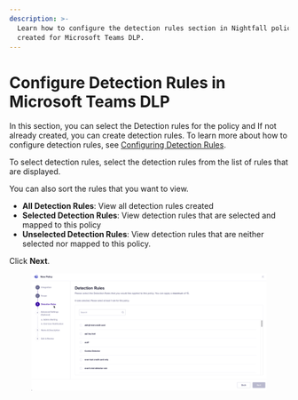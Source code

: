 ```yaml
---
description: >-
  Learn how to configure the detection rules section in Nightfall policies
  created for Microsoft Teams DLP.
---
```


# Configure Detection Rules in Microsoft Teams DLP

In this section, you can select the Detection rules for the policy and If not already created, you can create detection rules. To learn more about how to configure detection rules, see [Configuring Detection Rules](https://help.nightfall.ai/nightfall-ai/nightfall-for-slack/installation-instructions-nightfall-for-slack-1/configuring-detection-rules).

To select detection rules, select the detection rules from the list of rules that are displayed.&#x20;

You can also sort the rules that you want to view.&#x20;

* **All Detection Rules**: View all detection rules created
* **Selected Detection Rules**: View detection rules that are selected and mapped to this policy
* **Unselected Detection Rules**: View detection rules that are neither selected nor mapped to this policy.&#x20;

Click **Next**.&#x20;

<figure><img src="../../../.gitbook/assets/GIF Recording 2023-11-13 at 12.29.39 PM.gif" alt=""><figcaption></figcaption></figure>
